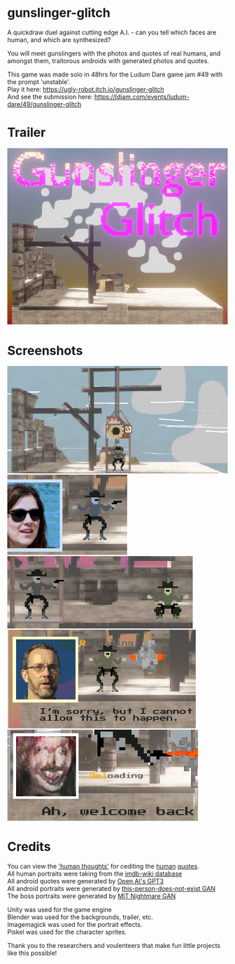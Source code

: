 # gunslinger-glitch
A quickdraw duel against cutting edge A.I. - can you tell which faces are human, and which are synthesized?

You will meet gunslingers with the photos and quotes of real humans, and amongst them, traitorous androids with generated photos and quotes.

This game was made solo in 48hrs for the Ludum Dare game jam #49 with the prompt 'unstable'.  
Play it here: https://ugly-robot.itch.io/gunslinger-glitch  
And see the submission here: https://ldjam.com/events/ludum-dare/49/gunslinger-glitch

# Trailer
[![trailer](Assets/Vids/cover.png)](http://www.youtube.com/watch?v=j9wqrUQYMcY "Trailer")

# Screenshots
![pic](Assets/Vids/roof.png)
![pic](Assets/Vids/drawn-lady.png) ![pic](Assets/Vids/duel.png)
![pic](Assets/Vids/sorry-man.png) ![pic](Assets/Vids/boss-2.png)

# Credits
You can view the ['human thoughts'](Assets/Resources/human-thoughts.txt) for cediting the [human](https://everydaypower.com/deep-quotes/) [quotes](https://parade.com/940913/parade/funny-quotes/).  
All human portraits were taking from the [imdb-wiki database](https://data.vision.ee.ethz.ch/cvl/rrothe/imdb-wiki/)  
All android quotes were generated by [Open AI's GPT3](https://openai.com/blog/gpt-3-apps/)  
All android portraits were generated by [this-person-does-not-exist GAN](https://thispersondoesnotexist.com/)  
The boss portraits were generated by [MIT Nightmare GAN](http://nightmare.mit.edu/)  

Unity was used for the game engine  
Blender was used for the backgrounds, trailer, etc.  
Imagemagick was used for the portrait effects.  
Piskel was used for the character sprites.  

Thank you to the researchers and voulenteers that make fun little projects like this possible!
